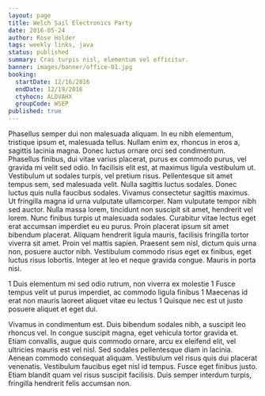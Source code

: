 ```yaml
---
layout: page
title: Welch Sail Electronics Party
date: 2016-05-24
author: Rose Holder
tags: weekly links, java
status: published
summary: Cras turpis nisl, elementum vel efficitur.
banner: images/banner/office-01.jpg
booking:
  startDate: 12/16/2016
  endDate: 12/19/2016
  ctyhocn: ALDVAHX
  groupCode: WSEP
published: true
---
```

Phasellus semper dui non malesuada aliquam. In eu nibh elementum, tristique ipsum et, malesuada tellus. Nullam enim ex, rhoncus in eros a, sagittis lacinia magna. Donec luctus ornare orci sed condimentum. Phasellus finibus, dui vitae varius placerat, purus ex commodo purus, vel gravida mi velit sed odio. In facilisis elit est, at maximus ligula vestibulum ut. Vestibulum ut sodales turpis, vel pretium risus. Pellentesque sit amet tempus sem, sed malesuada velit. Nulla sagittis luctus sodales. Donec luctus quis nulla faucibus sodales. Vivamus consectetur sagittis maximus.
Ut fringilla magna id urna vulputate ullamcorper. Nam vulputate tempor nibh sed auctor. Nulla massa lorem, tincidunt non suscipit sit amet, hendrerit vel lorem. Nunc finibus turpis ut malesuada sodales. Curabitur vitae lectus eget erat accumsan imperdiet eu eu purus. Proin placerat ipsum sit amet bibendum placerat. Aliquam hendrerit ligula mauris, facilisis fringilla tortor viverra sit amet. Proin vel mattis sapien. Praesent sem nisl, dictum quis urna non, posuere auctor nibh. Vestibulum commodo risus eget ex finibus, eget luctus risus lobortis. Integer at leo et neque gravida congue. Mauris in porta nisi.

1 Duis elementum mi sed odio rutrum, non viverra ex molestie
1 Fusce tempus velit ut purus imperdiet, ac commodo ligula finibus
1 Maecenas id erat non mauris laoreet aliquet vitae eu lectus
1 Quisque nec est ut justo posuere aliquet et eget dui.

Vivamus in condimentum est. Duis bibendum sodales nibh, a suscipit leo rhoncus vel. In congue suscipit magna, eget vehicula tortor gravida et. Etiam convallis, augue quis commodo ornare, arcu ex eleifend elit, vel ultricies mauris est vel nisl. Sed sodales pellentesque diam in lacinia. Aenean commodo consequat aliquam. Vestibulum vel risus quis dui placerat venenatis. Vestibulum faucibus eget nisl id tempus. Fusce eget finibus justo. Etiam blandit quam vel risus suscipit facilisis. Duis semper interdum turpis, fringilla hendrerit felis accumsan non.
